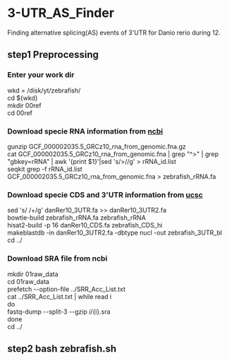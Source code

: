 # 3-UTR_AS_Finder
Finding alternative splicing(AS) events of 3'UTR for Danio rerio during 12.
## step1 Preprocessing
### Enter your work dir
wkd = /disk/yt/zebrafish/<br>
cd ${wkd}<br>
mkdir 00ref<br>
cd 00ref
### Download specie RNA information from [ncbi](web:https://ftp.ncbi.nlm.nih.gov/genomes/all/GCF/000/002/035/GCF_000002035.5_GRCz10/)
gunzip GCF_000002035.5_GRCz10_rna_from_genomic.fna.gz<br>
cat GCF_000002035.5_GRCz10_rna_from_genomic.fna | grep "^>" | grep "gbkey=rRNA" | awk '{print $1}'|sed 's/>//g' > rRNA_id.list<br>
seqkit grep -f rRNA_id.list GCF_000002035.5_GRCz10_rna_from_genomic.fna > zebrafish_rRNA.fa
### Download specie CDS and 3'UTR information from [ucsc](web:http://genome.ucsc.edu/cgi-bin/hgTables)
sed 's/ /+/g' danRer10_3UTR.fa >> danRer10_3UTR2.fa<br>
bowtie-build zebrafish_rRNA.fa zebrafish_rRNA<br>
hisat2-build -p 16 danRer10_CDS.fa zebrafish_CDS_hi<br>
makeblastdb -in danRer10_3UTR2.fa -dbtype nucl -out zebrafish_3UTR_bl<br>
cd ../
### Download SRA file from ncbi
mkdir 01raw_data<br>
cd 01raw_data<br>
prefetch --option-file ../SRR_Acc_List.txt<br>
cat ../SRR_Acc_List.txt | while read i<br>
do<br>
        fastq-dump --split-3 --gzip ${i}/${i}.sra<br>
done<br>
cd ../
## step2 bash zebrafish.sh
